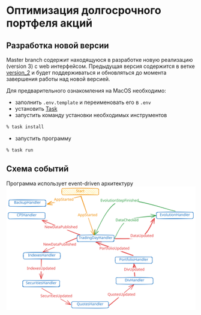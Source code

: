 # Оптимизация долгосрочного портфеля акций

## Разработка новой версии

Master branch содержит находящуюся в разработке новую реализацию (version 3) с web интерфейсом.
Предыдущая версия содержится в ветке [version_2](https://github.com/WLM1ke/poptimizer/tree/version_2) и будет поддерживаться и обновляться до момента
завершения работы над новой версией.

Для предварительного ознакомления на MacOS необходимо:

- заполнить `.env.template` и переименовать его в `.env`
- установить [Task](https://taskfile.dev/installation/)
- запустить команду установки необходимых инструментов

```bash
% task install
```

- запустить программу

```bash
% task run
```

## Схема событий

Программа использует event-driven архитектуру
![Схема событий](docs/.excalidraw.svg)
